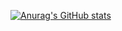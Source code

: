 [![Anurag's GitHub stats](https://github-readme-stats.vercel.app/api?username=milkjam1)](https://github.com/anuraghazra/github-readme-stats)

